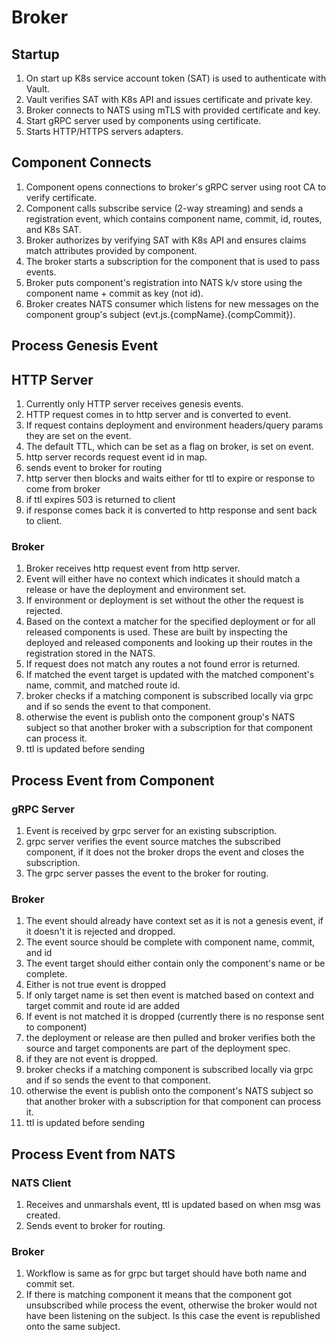 # Broker

## Startup

1. On start up K8s service account token (SAT) is used to authenticate with
   Vault.
2. Vault verifies SAT with K8s API and issues certificate and private key.
3. Broker connects to NATS using mTLS with provided certificate and key.
4. Start gRPC server used by components using certificate.
5. Starts HTTP/HTTPS servers adapters.

## Component Connects

1. Component opens connections to broker's gRPC server using root CA to verify
   certificate.
2. Component calls subscribe service (2-way streaming) and sends a registration
   event, which contains component name, commit, id, routes, and K8s SAT.
3. Broker authorizes by verifying SAT with K8s API and ensures claims match
   attributes provided by component.
4. The broker starts a subscription for the component that is used to pass
   events.
5. Broker puts component's registration into NATS k/v store using the component
   name + commit as key (not id).
6. Broker creates NATS consumer which listens for new messages on the
   component group's subject (evt.js.{compName}.{compCommit}).

## Process Genesis Event

## HTTP Server

1. Currently only HTTP server receives genesis events.
2. HTTP request comes in to http server and is converted to event.
3. If request contains deployment and environment headers/query params they are
   set on the event.
4. The default TTL, which can be set as a flag on broker, is set on event.
5. http server records request event id in map.
6. sends event to broker for routing
7. http server then blocks and waits either for ttl to expire or response to
   come from broker
8. if ttl expires 503 is returned to client
9. if response comes back it is converted to http response and sent back to
   client.

### Broker

1. Broker receives http request event from http server.
2. Event will either have no context which indicates it should match a release
   or have the deployment and environment set.
3. If environment or deployment is set without the other the request is
   rejected.
4. Based on the context a matcher for the specified deployment or for all
   released components is used. These are built by inspecting the deployed and
   released components and looking up their routes in the registration stored in
   the NATS.
5. If request does not match any routes a not found error is returned.
6. If matched the event target is updated with the matched component's name,
   commit, and matched route id.
7. broker checks if a matching component is subscribed locally via grpc and if
   so sends the event to that component.
8. otherwise the event is publish onto the component group's NATS subject
   so that another broker with a subscription for that component can process it.
9. ttl is updated before sending

## Process Event from Component

### gRPC Server

1. Event is received by grpc server for an existing subscription.
2. grpc server verifies the event source matches the subscribed component, if it
   does not the broker drops the event and closes the subscription.
3. The grpc server passes the event to the broker for routing.

### Broker

1. The event should already have context set as it is not a genesis event, if it
   doesn't it is rejected and dropped.
2. The event source should be complete with component name, commit, and id
3. The event target should either contain only the component's name or be
   complete.
4. Either is not true event is dropped
5. If only target name is set then event is matched based on context and target
   commit and route id are added
6. If event is not matched it is dropped (currently there is no response sent to
   component)
7. the deployment or release are then pulled and broker verifies both the source
   and target components are part of the deployment spec.
8. if they are not event is dropped.
9. broker checks if a matching component is subscribed locally via grpc and if
   so sends the event to that component.
10. otherwise the event is publish onto the component's NATS subject so
    that another broker with a subscription for that component can process it.
11. ttl is updated before sending

## Process Event from NATS

### NATS Client

1. Receives and unmarshals event, ttl is updated based on when msg was created.
2. Sends event to broker for routing.

### Broker

1. Workflow is same as for grpc but target should have both name and commit set.
2. If there is matching component it means that the component got unsubscribed
   while process the event, otherwise the broker would not have been listening
   on the subject. Is this case the event is republished onto the same subject.
